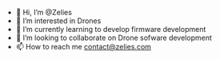 - 👋 Hi, I’m @Zelies
- 👀 I’m interested in Drones
- 🌱 I’m currently learning to develop firmware development
- 💞️ I’m looking to collaborate on Drone sofware development
- 📫 How to reach me contact@zelies.com

<!---
Zelies/Zelies is a ✨ special ✨ repository because its `README.md` (this file) appears on your GitHub profile.
You can click the Preview link to take a look at your changes.
--->

